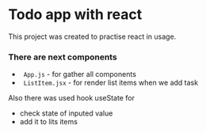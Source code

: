 # Todo app with react
This project was created to practise react in usage.

### There are next components
+ ``` App.js``` - for gather all components
+  ``` ListItem.jsx``` - for render list items when we add task

Also there was used hook useState for 
+ check state of inputed value
+ add it to lits items
